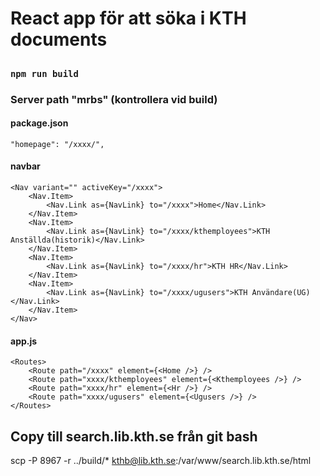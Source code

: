 # React app för att söka i KTH documents

##

### `npm run build`

### Server path "mrbs" (kontrollera vid build)
#### package.json

    "homepage": "/xxxx/",

#### navbar

    <Nav variant="" activeKey="/xxxx">
        <Nav.Item>
            <Nav.Link as={NavLink} to="/xxxx">Home</Nav.Link>
        </Nav.Item>
        <Nav.Item>
            <Nav.Link as={NavLink} to="/xxxx/kthemployees">KTH Anställda(historik)</Nav.Link>
        </Nav.Item>
        <Nav.Item>
            <Nav.Link as={NavLink} to="/xxxx/hr">KTH HR</Nav.Link>
        </Nav.Item>
        <Nav.Item>
            <Nav.Link as={NavLink} to="/xxxx/ugusers">KTH Användare(UG)</Nav.Link>
        </Nav.Item>
    </Nav>

#### app.js

    <Routes>
        <Route path="/xxxx" element={<Home />} />
        <Route path="xxxx/kthemployees" element={<Kthemployees />} />
        <Route path="xxxx/hr" element={<Hr />} />
        <Route path="xxxx/ugusers" element={<Ugusers />} />
    </Routes>

## Copy till search.lib.kth.se från git bash
scp -P 8967 -r ../build/* kthb@lib.kth.se:/var/www/search.lib.kth.se/html


